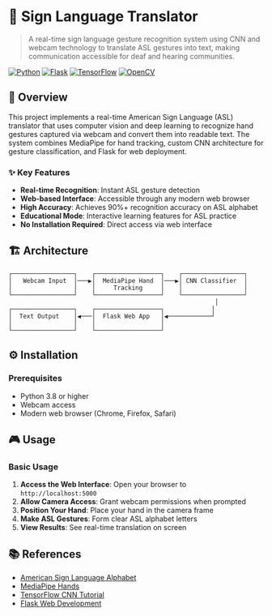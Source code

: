 # 🤟 Sign Language Translator

> A real-time sign language gesture recognition system using CNN and webcam technology to translate ASL gestures into text, making communication accessible for deaf and hearing communities.

[![Python](https://img.shields.io/badge/Python-3.8%2B-blue.svg)](https://python.org)
[![Flask](https://img.shields.io/badge/Flask-2.3.0-green.svg)](https://flask.palletsprojects.com/)
[![TensorFlow](https://img.shields.io/badge/TensorFlow-2.13.0-orange.svg)](https://tensorflow.org)
[![OpenCV](https://img.shields.io/badge/OpenCV-4.8.0-red.svg)](https://opencv.org)

## 🎯 Overview

This project implements a real-time American Sign Language (ASL) translator that uses computer vision and deep learning to recognize hand gestures captured via webcam and convert them into readable text. The system combines MediaPipe for hand tracking, custom CNN architecture for gesture classification, and Flask for web deployment.

### ✨ Key Features

- **Real-time Recognition**: Instant ASL gesture detection 
- **Web-based Interface**: Accessible through any modern web browser
- **High Accuracy**: Achieves 90%+ recognition accuracy on ASL alphabet
- **Educational Mode**: Interactive learning features for ASL practice
- **No Installation Required**: Direct access via web interface


## 🏗️ Architecture

```
┌─────────────────┐    ┌──────────────────┐    ┌─────────────────┐
│   Webcam Input  │───▶│  MediaPipe Hand  │───▶│ CNN Classifier  │
│                 │    │     Tracking     │    │                 │
└─────────────────┘    └──────────────────┘    └─────────────────┘
                                                         │
┌─────────────────┐    ┌──────────────────┐             │
│  Text Output    │◀───│  Flask Web App   │◀────────────┘
│                 │    │                  │
└─────────────────┘    └──────────────────┘
```



## ⚙️ Installation

### Prerequisites

- Python 3.8 or higher
- Webcam access
- Modern web browser (Chrome, Firefox, Safari)


## 🎮 Usage

### Basic Usage

1. **Access the Web Interface**: Open your browser to `http://localhost:5000`
2. **Allow Camera Access**: Grant webcam permissions when prompted
3. **Position Your Hand**: Place your hand in the camera frame
4. **Make ASL Gestures**: Form clear ASL alphabet letters
5. **View Results**: See real-time translation on screen



## 📚 References

- [American Sign Language Alphabet](https://www.nidcd.nih.gov/health/american-sign-language)
- [MediaPipe Hands](https://google.github.io/mediapipe/solutions/hands.html)
- [TensorFlow CNN Tutorial](https://www.tensorflow.org/tutorials/images/cnn)
- [Flask Web Development](https://flask.palletsprojects.com/)


